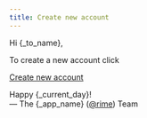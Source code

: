 ```yaml
---
title: Create new account
---
```


Hi {_to_name},

To create a new account click

<a class="btn btn-block" href="{_app_base_url}/auth/create-account/{email_username}/{email_domain}/{verify_email_secret}?full_name={_to_name}">Create new account</a>

Happy {_current_day}!  
&mdash; The {_app_name} ([@rime]({_app_base_url}/@rime])) Team
